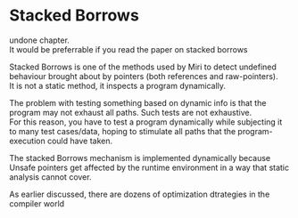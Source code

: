 # Stacked Borrows

undone chapter.  
It would be preferrable if you read the paper on stacked borrows

Stacked Borrows is one of the methods used by Miri to detect undefined behaviour brought about by pointers (both references and raw-pointers).  
It is not a static method, it inspects a program dynamically.  

The problem with testing something based on dynamic info is that the program may not exhaust all paths. Such tests are not exhaustive.  
For this reason, you have to test a program dynamically while subjecting it to many test cases/data, hoping to stimulate all paths that the program-execution could have taken.  

The stacked Borrows mechanism is implemented dynamically because Unsafe pointers get affected by the runtime environment in a way that static analysis cannot cover.  

As earlier discussed, there are dozens of optimization dtrategies in the compiler world 
